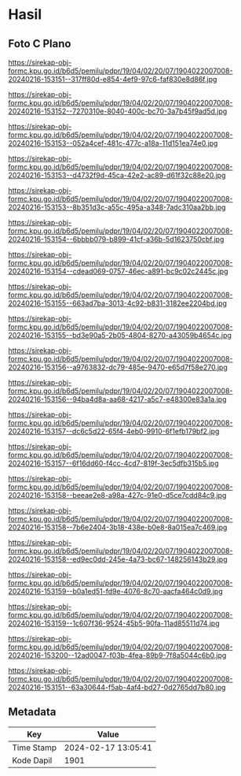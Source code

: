 # Hasil

## Foto C Plano

https://sirekap-obj-formc.kpu.go.id/b6d5/pemilu/pdpr/19/04/02/20/07/1904022007008-20240216-153151--317ff80d-e854-4ef9-97c6-faf830e8d86f.jpg

https://sirekap-obj-formc.kpu.go.id/b6d5/pemilu/pdpr/19/04/02/20/07/1904022007008-20240216-153152--7270310e-8040-400c-bc70-3a7b45f9ad5d.jpg

https://sirekap-obj-formc.kpu.go.id/b6d5/pemilu/pdpr/19/04/02/20/07/1904022007008-20240216-153153--052a4cef-481c-477c-a18a-11d151ea74e0.jpg

https://sirekap-obj-formc.kpu.go.id/b6d5/pemilu/pdpr/19/04/02/20/07/1904022007008-20240216-153153--d4732f9d-45ca-42e2-ac89-d61f32c88e20.jpg

https://sirekap-obj-formc.kpu.go.id/b6d5/pemilu/pdpr/19/04/02/20/07/1904022007008-20240216-153153--8b351d3c-a55c-495a-a348-7adc310aa2bb.jpg

https://sirekap-obj-formc.kpu.go.id/b6d5/pemilu/pdpr/19/04/02/20/07/1904022007008-20240216-153154--6bbbb079-b899-41cf-a36b-5d1623750cbf.jpg

https://sirekap-obj-formc.kpu.go.id/b6d5/pemilu/pdpr/19/04/02/20/07/1904022007008-20240216-153154--cdead069-0757-46ec-a891-bc9c02c2445c.jpg

https://sirekap-obj-formc.kpu.go.id/b6d5/pemilu/pdpr/19/04/02/20/07/1904022007008-20240216-153155--663ad7ba-3013-4c92-b831-3182ee2204bd.jpg

https://sirekap-obj-formc.kpu.go.id/b6d5/pemilu/pdpr/19/04/02/20/07/1904022007008-20240216-153155--bd3e90a5-2b05-4804-8270-a43059b4654c.jpg

https://sirekap-obj-formc.kpu.go.id/b6d5/pemilu/pdpr/19/04/02/20/07/1904022007008-20240216-153156--a9763832-dc79-485e-9470-e65d7f58e270.jpg

https://sirekap-obj-formc.kpu.go.id/b6d5/pemilu/pdpr/19/04/02/20/07/1904022007008-20240216-153156--94ba4d8a-aa68-4217-a5c7-e48300e83a1a.jpg

https://sirekap-obj-formc.kpu.go.id/b6d5/pemilu/pdpr/19/04/02/20/07/1904022007008-20240216-153157--dc6c5d22-65f4-4eb0-9910-6f1efb179bf2.jpg

https://sirekap-obj-formc.kpu.go.id/b6d5/pemilu/pdpr/19/04/02/20/07/1904022007008-20240216-153157--6f16dd60-f4cc-4cd7-819f-3ec5dfb315b5.jpg

https://sirekap-obj-formc.kpu.go.id/b6d5/pemilu/pdpr/19/04/02/20/07/1904022007008-20240216-153158--beeae2e8-a98a-427c-91e0-d5ce7cdd84c9.jpg

https://sirekap-obj-formc.kpu.go.id/b6d5/pemilu/pdpr/19/04/02/20/07/1904022007008-20240216-153158--7b6e2404-3b18-438e-b0e8-8a015ea7c469.jpg

https://sirekap-obj-formc.kpu.go.id/b6d5/pemilu/pdpr/19/04/02/20/07/1904022007008-20240216-153158--ed9ec0dd-245e-4a73-bc67-148256143b29.jpg

https://sirekap-obj-formc.kpu.go.id/b6d5/pemilu/pdpr/19/04/02/20/07/1904022007008-20240216-153159--b0a1ed51-fd9e-4076-8c70-aacfa464c0d9.jpg

https://sirekap-obj-formc.kpu.go.id/b6d5/pemilu/pdpr/19/04/02/20/07/1904022007008-20240216-153159--1c607f36-9524-45b5-90fa-11ad85511d74.jpg

https://sirekap-obj-formc.kpu.go.id/b6d5/pemilu/pdpr/19/04/02/20/07/1904022007008-20240216-153200--12ad0047-f03b-4fea-89b9-7f8a5044c6b0.jpg

https://sirekap-obj-formc.kpu.go.id/b6d5/pemilu/pdpr/19/04/02/20/07/1904022007008-20240216-153151--63a30644-f5ab-4af4-bd27-0d2765dd7b80.jpg


## Metadata

| Key        | Value               |
| ---------- | ------------------- |
| Time Stamp | 2024-02-17 13:05:41 |
| Kode Dapil | 1901                |



